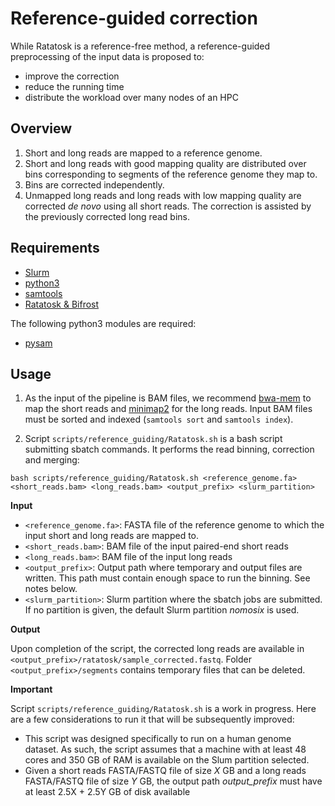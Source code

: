 # Reference-guided correction

While Ratatosk is a reference-free method, a reference-guided preprocessing of the input data is proposed to:
- improve the correction
- reduce the running time
- distribute the workload over many nodes of an HPC

## Overview

1. Short and long reads are mapped to a reference genome.
2. Short and long reads with good mapping quality are distributed over bins corresponding to segments of the reference genome they map to.
3. Bins are corrected independently.
4. Unmapped long reads and long reads with low mapping quality are corrected *de novo* using all short reads. The correction is assisted by the previously corrected long read bins.

## Requirements

* [Slurm](https://slurm.schedmd.com)
* [python3](https://python.org)
* [samtools](https://htslib.org)
* [Ratatosk & Bifrost](https://github.com/GuillaumeHolley/Ratatosk)

The following python3 modules are required:
* [pysam](https://pysam.readthedocs.io)

## Usage

1. As the input of the pipeline is BAM files, we recommend [bwa-mem](https://github.com/lh3/bwa) to map the short reads and [minimap2](https://github.com/lh3/minimap2) for the long reads. Input BAM files must be sorted and indexed (`samtools sort` and `samtools index`).

2. Script `scripts/reference_guiding/Ratatosk.sh` is a bash script submitting sbatch commands. It performs the read binning, correction and merging:
```
bash scripts/reference_guiding/Ratatosk.sh <reference_genome.fa> <short_reads.bam> <long_reads.bam> <output_prefix> <slurm_partition>
```

**Input**

- `<reference_genome.fa>`: FASTA file of the reference genome to which the input short and long reads are mapped to.
- `<short_reads.bam>`: BAM file of the input paired-end short reads
- `<long_reads.bam>`: BAM file of the input long reads
- `<output_prefix>`: Output path where temporary and output files are written. This path must contain enough space to run the binning. See notes below.
- `<slurm_partition>`: Slurm partition where the sbatch jobs are submitted. If no partition is given, the default Slurm partition *nomosix* is used.

**Output**

Upon completion of the script, the corrected long reads are available in `<output_prefix>/ratatosk/sample_corrected.fastq`. Folder `<output_prefix>/segments` contains temporary files that can be deleted.

**Important**

Script `scripts/reference_guiding/Ratatosk.sh` is a work in progress. Here are a few considerations to run it that will be subsequently improved:

- This script was designed specifically to run on a human genome dataset. As such, the script assumes that a machine with at least 48 cores and 350 GB of RAM is available on the Slum partition selected.
- Given a short reads FASTA/FASTQ file of size *X* GB and a long reads FASTA/FASTQ file of size *Y* GB, the output path *output_prefix* must have at least 2.5X + 2.5Y GB of disk available